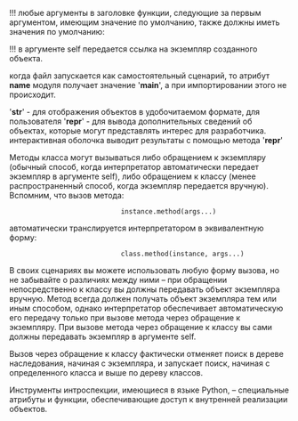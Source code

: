 !!! любые аргументы в заголовке функции, следующие за первым аргументом, имеющим значение по умолчанию, также должны иметь значения по умолчанию:

!!! в аргументе self передается ссылка на экземпляр созданного объекта.

когда файл запускается как самостоятельный сценарий, то атрибут __name__ модуля получает значение '__main__', а при импортировании этого не происходит.

'__str__' - для отображения объектов в удобочитаемом формате, для пользователя
'__repr__' - для вывода дополнительных сведений об объектах, которые могут представлять интерес для разработчика.
интерактивная оболочка выводит результаты с помощью метода '__repr__'

Методы класса могут вызываться либо обращением к экземпляру (обычный способ, когда интерпретатор автоматически передает экземпляр в аргументе self), либо обращением к классу (менее распространенный способ, когда экземпляр передается вручную).
Вспомним, что вызов метода:
                            
                                instance.method(args...)

автоматически транслируется интерпретатором в эквивалентную форму:

                                class.method(instance, args...)

В своих сценариях вы можете использовать любую форму вызова, но не забывайте о различиях между ними – при обращении непосредственно к классу вы должны передавать объект экземпляра вручную. Метод всегда должен получать объект экземпляра тем или иным способом, однако интерпретатор обеспечивает автоматическую его передачу только при вызове метода через обращение к экземпляру. При вызове метода через обращение к классу вы сами должны передавать экземпляр в аргументе self.

Вызов через обращение к классу фактически отменяет поиск в дереве наследования, начиная с экземпляра, и запускает поиск, начиная с определенного класса и выше по дереву классов.

Инструменты интроспекции, имеющиеся в языке Python, – специальные атрибуты и функции, обеспечивающие доступ к внутренней реализации объектов.